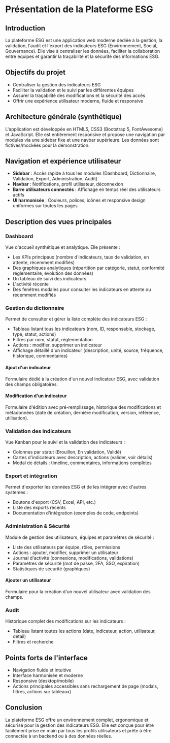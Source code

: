 # Présentation de la Plateforme ESG

## Introduction
La plateforme ESG est une application web moderne dédiée à la gestion, la validation, l'audit et l'export des indicateurs ESG (Environnement, Social, Gouvernance). Elle vise à centraliser les données, faciliter la collaboration entre équipes et garantir la traçabilité et la sécurité des informations ESG.

## Objectifs du projet
- Centraliser la gestion des indicateurs ESG
- Faciliter la validation et le suivi par les différentes équipes
- Assurer la traçabilité des modifications et la sécurité des accès
- Offrir une expérience utilisateur moderne, fluide et responsive

## Architecture générale (synthétique)
L'application est développée en HTML5, CSS3 (Bootstrap 5, FontAwesome) et JavaScript. Elle est entièrement responsive et propose une navigation par modules via une sidebar fixe et une navbar supérieure. Les données sont fictives/mockées pour la démonstration.

## Navigation et expérience utilisateur
- **Sidebar** : Accès rapide à tous les modules (Dashboard, Dictionnaire, Validation, Export, Administration, Audit)
- **Navbar** : Notifications, profil utilisateur, déconnexion
- **Barre utilisateurs connectés** : Affichage en temps réel des utilisateurs actifs
- **UI harmonisée** : Couleurs, polices, icônes et responsive design uniformes sur toutes les pages

## Description des vues principales

### Dashboard
Vue d'accueil synthétique et analytique. Elle présente :
- Les KPIs principaux (nombre d'indicateurs, taux de validation, en attente, récemment modifiés)
- Des graphiques analytiques (répartition par catégorie, statut, conformité réglementaire, évolution des données)
- Un tableau de suivi des indicateurs
- L'activité récente
- Des fenêtres modales pour consulter les indicateurs en attente ou récemment modifiés

### Gestion du dictionnaire
Permet de consulter et gérer la liste complète des indicateurs ESG :
- Tableau listant tous les indicateurs (nom, ID, responsable, stockage, type, statut, actions)
- Filtres par nom, statut, réglementation
- Actions : modifier, supprimer un indicateur
- Affichage détaillé d'un indicateur (description, unité, source, fréquence, historique, commentaires)

#### Ajout d'un indicateur
Formulaire dédié à la création d'un nouvel indicateur ESG, avec validation des champs obligatoires.

#### Modification d'un indicateur
Formulaire d'édition avec pré-remplissage, historique des modifications et métadonnées (date de création, dernière modification, version, référence, utilisation).

### Validation des indicateurs
Vue Kanban pour le suivi et la validation des indicateurs :
- Colonnes par statut (Brouillon, En validation, Validé)
- Cartes d'indicateurs avec description, actions (valider, voir détails)
- Modal de détails : timeline, commentaires, informations complètes

### Export et intégration
Permet d'exporter les données ESG et de les intégrer avec d'autres systèmes :
- Boutons d'export (CSV, Excel, API, etc.)
- Liste des exports récents
- Documentation d'intégration (exemples de code, endpoints)

### Administration & Sécurité
Module de gestion des utilisateurs, équipes et paramètres de sécurité :
- Liste des utilisateurs par équipe, rôles, permissions
- Actions : ajouter, modifier, supprimer un utilisateur
- Journal d'activité (connexions, modifications, validations)
- Paramètres de sécurité (mot de passe, 2FA, SSO, expiration)
- Statistiques de sécurité (graphiques)

#### Ajouter un utilisateur
Formulaire pour la création d'un nouvel utilisateur avec validation des champs.

### Audit
Historique complet des modifications sur les indicateurs :
- Tableau listant toutes les actions (date, indicateur, action, utilisateur, détail)
- Filtres et recherche

## Points forts de l'interface
- Navigation fluide et intuitive
- Interface harmonisée et moderne
- Responsive (desktop/mobile)
- Actions principales accessibles sans rechargement de page (modals, filtres, actions sur tableaux)

## Conclusion
La plateforme ESG offre un environnement complet, ergonomique et sécurisé pour la gestion des indicateurs ESG. Elle est conçue pour être facilement prise en main par tous les profils utilisateurs et prête à être connectée à un backend ou à des données réelles. 